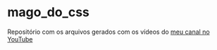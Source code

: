 # mago_do_css

Repositório com os arquivos gerados com os vídeos do [meu canal no YouTube](https://www.youtube.com/channel/UCXJIa44t_QW1dWojbIPxXKg)
